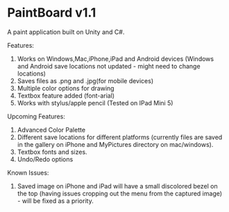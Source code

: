 # PaintBoard v1.1
A paint application built on Unity and C#.

Features:
1. Works on Windows,Mac,iPhone,iPad and Android devices (Windows and Android save locations not updated - might need to change locations)
2. Saves files as .png and .jpg(for mobile devices)
3. Multiple color options for drawing
4. Textbox feature added (font-arial)
5. Works with stylus/apple pencil (Tested on IPad Mini 5)

Upcoming Features:
1. Advanced Color Palette
2. Different save locations for different platforms (currently files are saved in the gallery on iPhone and MyPictures directory on mac/windows).
3. Textbox fonts and sizes.
4. Undo/Redo options

Known Issues:
1. Saved image on iPhone and iPad will have a small discolored bezel on the top (having issues cropping out the menu from the captured image) - will be fixed as a priority.
